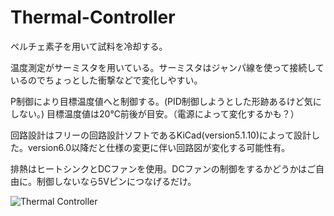 # Thermal-Controller

ペルチェ素子を用いて試料を冷却する。

温度測定がサーミスタを用いている。サーミスタはジャンパ線を使って接続しているのでちょっとした衝撃などで変化しやすい。

P制御により目標温度値へと制御する。(PID制御しようとした形跡あるけど気にしない。)
目標温度値は20℃前後が目安。（電源によって変化するかも？）

回路設計はフリーの回路設計ソフトであるKiCad(version5.1.10)によって設計した。version6.0以降だと仕様の変更に伴い回路図が変化する可能性有。

排熱はヒートシンクとDCファンを使用。DCファンの制御をするかどうかはご自由に。制御しないなら5Vピンにつなげるだけ。


![Thermal Controller](https://user-images.githubusercontent.com/93374196/148498312-875e0447-890c-46a1-96a4-8ddcfb0f29f7.jpg)


